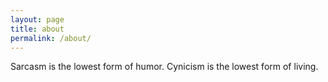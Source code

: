 ```yaml
---
layout: page
title: about
permalink: /about/
---
```

Sarcasm is the lowest form of humor.
Cynicism is the lowest form of living.
